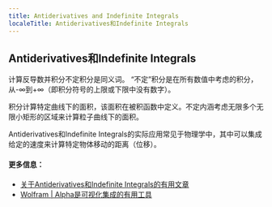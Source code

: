 ```yaml
---
title: Antiderivatives and Indefinite Integrals
localeTitle: Antiderivatives和Indefinite Integrals
---
```

## Antiderivatives和Indefinite Integrals

计算反导数并积分不定积分是同义词。 “不定”积分是在所有数值中考虑的积分，从-∞到+∞（即积分符号的上限或下限中没有数字）。

积分计算特定曲线下的面积，该面积在被积函数中定义。不定内涵考虑无限多个无限小矩形的区域来计算粒子曲线下的面积。

Antiderivatives和Indefinite Integrals的实际应用常见于物理学中，其中可以集成给定的速度来计算特定物体移动的距离（位移）。

#### 更多信息：

*   [关于Antiderivatives和Indefinite Integrals的有用文章](https://www.intmath.com/integration/2-indefinite-integral.php)
*   [Wolfram | Alpha是可视化集成的有用工具](http://www.wolframalpha.com/calculators/integral-calculator/)
